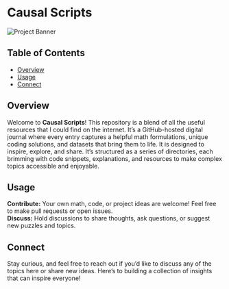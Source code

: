 # Causal Scripts

![Project Banner](banner.png)

## Table of Contents
- [Overview](#overview)
- [Usage](#usage)
- [Connect](#connect)

## Overview

Welcome to **Causal Scripts**! This repository is a blend of all the useful resources that I could find on the internet. It’s a GitHub-hosted digital journal where every entry captures a helpful math formulations, unique coding solutions, and datasets that bring them to life. It is designed to inspire, explore, and share. It’s structured as a series of directories, each brimming with code snippets, explanations, and resources to make complex topics accessible and enjoyable.

## Usage

**Contribute:** Your own math, code, or project ideas are welcome! Feel free to make pull requests or open issues.  
**Discuss:** Hold discussions to share thoughts, ask questions, or suggest new puzzles and topics.

## Connect

Stay curious, and feel free to reach out if you’d like to discuss any of the topics here or share new ideas. Here’s to building a collection of insights that can inspire everyone!
